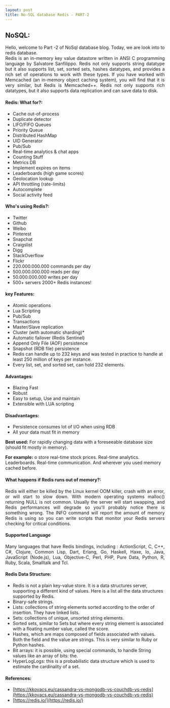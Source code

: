 ```yaml
---
layout: post
title: No-SQL database Redis - PART-2
---
```


## NoSQL:
<div style="text-align: justify">Hello, welcome to Part -2 of NoSql database blog. Today, we are look into to redis database.</div>
<div style="text-align: justify">Redis is an in-memory key value datastore written in ANSI C programming language by Salvatore Sanfilippo.  Redis not only supports string datatype but it also supports list,  set, sorted sets, hashes datatypes, and provides a rich set of operations to work with these types. If you have worked with Memcached (an in-memory object caching system), you will find that it is very similar, but Redis is Memcached++.  Redis not only supports rich datatypes, but it also supports data replication and can save data to disk.</div>

#### Redis: What for?:
* Cache out-of-process
* Duplicate detector
* LIFO/FIFO Queues
* Priority Queue
* Distributed HashMap
* UID Generator
* Pub/Sub
* Real-time analytics & chat apps
* Counting Stuff
* Metrics DB
* Implement expires on items
* Leaderboards (high game scores)
* Geolocation lookup
* API throttling (rate-limits)
* Autocomplete
* Social activity feed

#### Who's using Redis?:
* Twitter
* Github
* Weibo
* Pinterest
* Snapchat
* Craigslist
* Digg
* StackOverflow
* Flickr
* 220.000.000.000 commands per day
* 500.000.000.000 reads per day
* 50.000.000.000 writes per day
* 500+ servers 2000+ Redis instances!

#### key Features:
* Atomic operations
* Lua Scripting
* Pub/Sub
* Transactions
* Master/Slave replication
* Cluster (with automatic sharding)*
* Automatic failover (Redis Sentinel)
* Append Only File (AOF) persistence
* Snapshot (RDB file) persistence
* Redis can handle up to 232 keys and was tested in practice to handle at least 250 million of keys per instance.
* Every list, set, and sorted set, can hold 232 elements.

#### Advantages:
* Blazing Fast
* Robust
* Easy to setup, Use and maintain
* Extensible with LUA scripting

#### Disadvantages:
* Persistence consumes lot of I/O when using RDB
* All your data must fit in memory

**Best used:** For rapidly changing data with a foreseeable database size (should fit mostly in memory).

**For example:** o store real-time stock prices. Real-time analytics. Leaderboards. Real-time communication. And wherever you used memory cached before.

#### What happens if Redis runs out of memory?:
<div style="text-align: justify">Redis will either be killed by the Linux kernel OOM killer, crash with an error, or will start to slow down. With modern operating systems malloc() returning NULL is not common. Usually the server will start swapping, and Redis performances will degrade so you'll probably notice there is something wrong. The INFO command will report the amount of memory Redis is using so you can write scripts that monitor your Redis servers checking for critical conditions.</div>

#### Supported Language
<div style="text-align: justify">Many languages that have Redis bindings, including : ActionScript, C, C++, C#, Clojure, Common Lisp, Dart, Erlang, Go, Haskell, Haxe, Io, Java, JavaScript (Node.js), Lua, Objective-C, Perl, PHP, Pure Data, Python, R, Ruby, Scala, Smalltalk and Tcl.</div>

#### Redis Data Structure:
* Redis is not a plain key-value store. It is a data structures server, supporting a different kind of values. Here is a list all the data structures supported by Redis.
* Binary-safe strings.
* Lists: collections of string elements sorted according to the order of insertion. They have linked lists.
* Sets: collections of unique, unsorted string elements.
* Sorted sets, similar to Sets but where every string element is associated with a floating number value, called the score.
* Hashes, which are maps composed of fields associated with values. Both the field and the value are strings. This is very similar to Ruby or Python hashes.
* Bit arrays: it is possible, using special commands, to handle String values like an array of bits: the.
* HyperLogLogs: this is a probabilistic data structure which is used to estimate the cardinality of a set.


#### References:
* [https://kkovacs.eu/cassandra-vs-mongodb-vs-couchdb-vs-redis](https://kkovacs.eu/cassandra-vs-mongodb-vs-couchdb-vs-redis)
* [https://redis.io/](https://redis.io/)